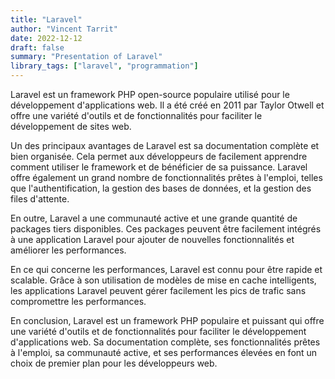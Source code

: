 ```yaml
---
title: "Laravel"
author: "Vincent Tarrit"
date: 2022-12-12
draft: false
summary: "Presentation of Laravel"
library_tags: ["laravel", "programmation"]
---
```


Laravel est un framework PHP open-source populaire utilisé pour le développement d'applications web. Il a été créé en 2011 par Taylor Otwell et offre une variété d'outils et de fonctionnalités pour faciliter le développement de sites web.

Un des principaux avantages de Laravel est sa documentation complète et bien organisée. Cela permet aux développeurs de facilement apprendre comment utiliser le framework et de bénéficier de sa puissance. Laravel offre également un grand nombre de fonctionnalités prêtes à l'emploi, telles que l'authentification, la gestion des bases de données, et la gestion des files d'attente.

En outre, Laravel a une communauté active et une grande quantité de packages tiers disponibles. Ces packages peuvent être facilement intégrés à une application Laravel pour ajouter de nouvelles fonctionnalités et améliorer les performances.

En ce qui concerne les performances, Laravel est connu pour être rapide et scalable. Grâce à son utilisation de modèles de mise en cache intelligents, les applications Laravel peuvent gérer facilement les pics de trafic sans compromettre les performances.

En conclusion, Laravel est un framework PHP populaire et puissant qui offre une variété d'outils et de fonctionnalités pour faciliter le développement d'applications web. Sa documentation complète, ses fonctionnalités prêtes à l'emploi, sa communauté active, et ses performances élevées en font un choix de premier plan pour les développeurs web.
